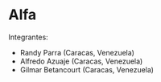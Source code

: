 # Alfa
Integrantes:
- Randy Parra (Caracas, Venezuela)
- Alfredo Azuaje (Caracas, Venezuela)
- Gilmar Betancourt (Caracas, Venezuela)
